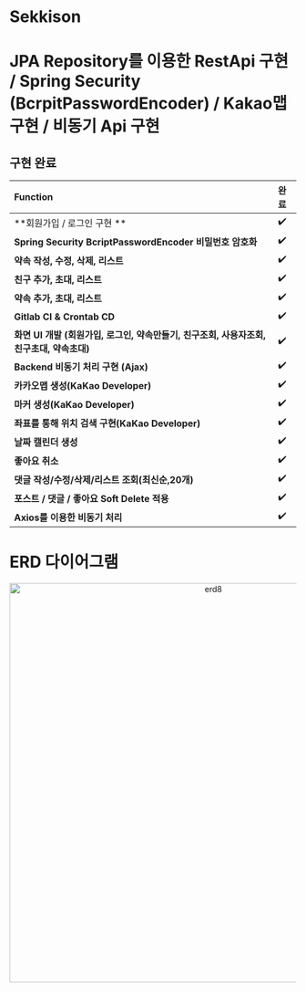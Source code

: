 # Sekkison
# JPA Repository를 이용한 RestApi 구현 / Spring Security (BcrpitPasswordEncoder) / Kakao맵 구현 / 비동기 Api 구현

## 구현 완료
**Function** | **완료** | 
:------------ | :-------------|  
**회원가입 / 로그인 구현 ** | :heavy_check_mark: |  
**Spring Security BcriptPasswordEncoder 비밀번호 암호화** | :heavy_check_mark: |  
**약속 작성, 수정, 삭제, 리스트** | :heavy_check_mark: |  
**친구 추가, 초대, 리스트** | :heavy_check_mark: | 
**약속 추가, 초대, 리스트** | :heavy_check_mark: |  
**Gitlab CI & Crontab CD** | :heavy_check_mark: |  
**화면 UI 개발 (회원가입, 로그인, 약속만들기, 친구조회, 사용자조회, 친구초대, 약속초대)** | :heavy_check_mark: |  
**Backend 비동기 처리 구현 (Ajax)** | :heavy_check_mark: |  
**카카오맵 생성(KaKao Developer)** | :heavy_check_mark: |  
**마커 생성(KaKao Developer)** | :heavy_check_mark: | 
**좌표를 통해 위치 검색 구현(KaKao Developer)** | :heavy_check_mark: | 
**날짜 캘린더 생성** | :heavy_check_mark: |  
**좋아요 취소** |:heavy_check_mark:  |  
**댓글 작성/수정/삭제/리스트 조회(최신순,20개)** | :heavy_check_mark: |  
**포스트 / 댓글 / 좋아요 Soft Delete 적용** | :heavy_check_mark: |  
**Axios를 이용한 비동기 처리** | :heavy_check_mark: |  

# ERD 다이어그램
<p align="center">
<img width="700" alt="erd8" src="https://user-images.githubusercontent.com/112387307/223662586-150f0bbd-d5fa-457d-a4f8-5bf6c059cf62.png">
